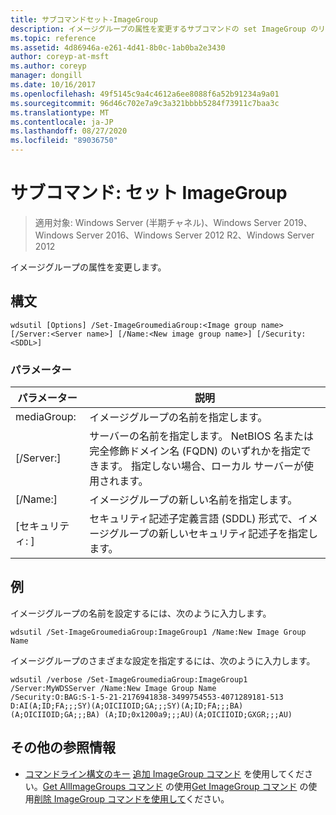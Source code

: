 ```yaml
---
title: サブコマンドセット-ImageGroup
description: イメージグループの属性を変更するサブコマンドの set ImageGroup のリファレンス記事です。
ms.topic: reference
ms.assetid: 4d86946a-e261-4d41-8b0c-1ab0ba2e3430
author: coreyp-at-msft
ms.author: coreyp
manager: dongill
ms.date: 10/16/2017
ms.openlocfilehash: 49f5145c9a4c4612a6ee8088f6a52b91234a9a01
ms.sourcegitcommit: 96d46c702e7a9c3a321bbbb5284f73911c7baa3c
ms.translationtype: MT
ms.contentlocale: ja-JP
ms.lasthandoff: 08/27/2020
ms.locfileid: "89036750"
---
```

# <a name="subcommand-set-imagegroup"></a>サブコマンド: セット ImageGroup

> 適用対象: Windows Server (半期チャネル)、Windows Server 2019、Windows Server 2016、Windows Server 2012 R2、Windows Server 2012

イメージグループの属性を変更します。

## <a name="syntax"></a>構文
```
wdsutil [Options] /Set-ImageGroumediaGroup:<Image group name> [/Server:<Server name>] [/Name:<New image group name>] [/Security:<SDDL>]
```
### <a name="parameters"></a>パラメーター
|パラメーター|説明|
|-------|--------|
mediaGroup:<Image group name>|イメージグループの名前を指定します。|
|[/Server:<Server name>]|サーバーの名前を指定します。 NetBIOS 名または完全修飾ドメイン名 (FQDN) のいずれかを指定できます。 指定しない場合、ローカル サーバーが使用されます。|
|[/Name:<New image group name>]|イメージグループの新しい名前を指定します。|
|[セキュリティ: <SDDL> ]|セキュリティ記述子定義言語 (SDDL) 形式で、イメージグループの新しいセキュリティ記述子を指定します。|
## <a name="examples"></a>例
イメージグループの名前を設定するには、次のように入力します。
```
wdsutil /Set-ImageGroumediaGroup:ImageGroup1 /Name:New Image Group Name
```
イメージグループのさまざまな設定を指定するには、次のように入力します。
```
wdsutil /verbose /Set-ImageGroumediaGroup:ImageGroup1 /Server:MyWDSServer /Name:New Image Group Name
/Security:O:BAG:S-1-5-21-2176941838-3499754553-4071289181-513 D:AI(A;ID;FA;;;SY)(A;OICIIOID;GA;;;SY)(A;ID;FA;;;BA)(A;OICIIOID;GA;;;BA) (A;ID;0x1200a9;;;AU)(A;OICIIOID;GXGR;;;AU)
```
## <a name="additional-references"></a>その他の参照情報
- [コマンドライン構文のキー](command-line-syntax-key.md) 
[追加 ImageGroup コマンド](using-the-add-imagegroup-command.md) 
 を使用してください。[Get AllImageGroups コマンド](using-the-get-allimagegroups-command.md) 
 の使用[Get ImageGroup コマンド](using-the-get-imagegroup-command.md) 
 の使用[削除 ImageGroup コマンドを使用して](using-the-remove-imagegroup-command.md)ください。
